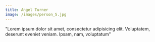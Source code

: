 ```yaml
---
title: Angel Turner
image: /images/person_5.jpg
---
```

"Lorem ipsum dolor sit amet, consectetur adipisicing elit. Voluptatem, deserunt eveniet veniam. Ipsam, nam, voluptatum"